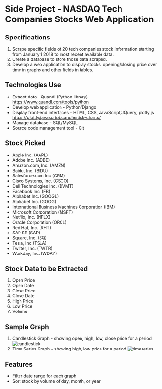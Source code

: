 Side Project - NASDAQ Tech Companies Stocks Web Application
===========================================================

## Specifications

1. Scrape specific fields of 20 tech companies stock information starting from January 1 2018 to most recent available data.
2. Create a database to store those data scraped.
3. Develop a web application to display stocks' opening/closing price over time in graphs and
other fields in tables.

## Technologies Use

- Extract data - Quandl (Python library) https://www.quandl.com/tools/python
- Develop web application - Python/Django
- Display front-end interfaces - HTML, CSS, JavaScript/JQuery, plotly.js https://plot.ly/javascript/candlestick-charts/
- Manage database - SQL/MySQL
- Source code management tool - Git

## Stock Picked

- Apple Inc. (AAPL)
- Adobe Inc. (ADBE)
- Amazon.com, Inc. (AMZN)
- Baidu, Inc. (BIDU)
- Salesforce.com Inc (CRM)
- Cisco Systems, Inc. (CSCO)
- Dell Technologies Inc. (DVMT)
- Facebook Inc. (FB)
- Alphabet Inc. (GOOGL)
- Alphabet Inc. (GOOG)
- International Business Machines Corporation (IBM)
- Microsoft Corporation (MSFT)
- Netflix, Inc. (NFLX)
- Oracle Corporation (ORCL)
- Red Hat, Inc. (RHT)
- SAP SE (SAP)
- Square, Inc. (SQ)
- Tesla, Inc (TSLA)
- Twitter, Inc. (TWTR)
- Workday, Inc. (WDAY)

## Stock Data to be Extracted

1. Open Price
2. Open Date
3. Close Price
4. Close Date
5. High Price
6. Low Price
7. Volume

## Sample Graph

1. Candlestick Graph - showing open, high, low, close price for a period
![candlestick]("https://codepen.io/plotly/embed/OpLmBe/?height=500&theme-id=15263&default-tab=result")
2. Time Series Graph - showing high, low price for a period
![timeseries]("https://codepen.io/plotly/embed/NvazKR/?height=500&theme-id=15263&default-tab=result")

## Features

- Filter date range for each graph
- Sort stock by volume of day, month, or year
